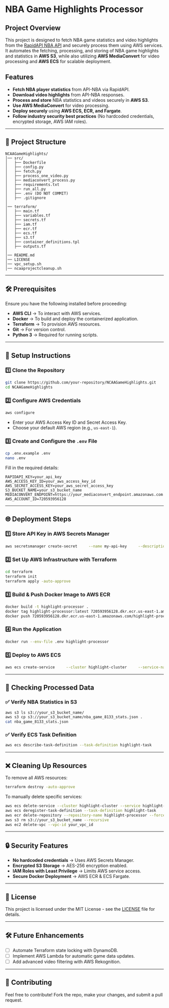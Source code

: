 # NBA Game Highlights Processor

## Project Overview

This project is designed to fetch NBA game statistics and video highlights from the [RapidAPI NBA API](https://rapidapi.com/api-sports/api/api-nba) and securely process them using AWS services. It automates the fetching, processing, and storing of NBA game highlights and statistics in **AWS S3**, while also utilizing **AWS MediaConvert** for video processing and **AWS ECS** for scalable deployment.

## Features

- **Fetch NBA player statistics** from API-NBA via RapidAPI.
- **Download video highlights** from API-NBA responses.
- **Process and store** NBA statistics and videos securely in **AWS S3**.
- **Use AWS MediaConvert** for video processing.
- **Deploy securely** using **AWS ECS, ECR, and Fargate**.
- **Follow industry security best practices** (No hardcoded credentials, encrypted storage, AWS IAM roles).

---

## 🚀 Project Structure

```
NCAAGameHighlights/
│── src/
│   ├── Dockerfile
│   ├── config.py
│   ├── fetch.py
│   ├── process_one_video.py
│   ├── mediaconvert_process.py
│   ├── requirements.txt
│   ├── run_all.py
│   ├── .env (DO NOT COMMIT)
│   ├── .gitignore
│
│── terraform/
│   ├── main.tf
│   ├── variables.tf
│   ├── secrets.tf
│   ├── iam.tf
│   ├── ecr.tf
│   ├── ecs.tf
│   ├── s3.tf
│   ├── container_definitions.tpl
│   ├── outputs.tf
│
│── README.md
│── LICENSE
│── vpc_setup.sh
│── ncaaprojectcleanup.sh
```

---

## 🛠 Prerequisites

Ensure you have the following installed before proceeding:

- **AWS CLI** → To interact with AWS services.
- **Docker** → To build and deploy the containerized application.
- **Terraform** → To provision AWS resources.
- **Git** → For version control.
- **Python 3** → Required for running scripts.

---

## 🔧 Setup Instructions

### 1️⃣ Clone the Repository

```sh
git clone https://github.com/your-repository/NCAAGameHighlights.git
cd NCAAGameHighlights
```

### 2️⃣ Configure AWS Credentials

```sh
aws configure
```

- Enter your AWS Access Key ID and Secret Access Key.
- Choose your default AWS region (e.g., `us-east-1`).

### 3️⃣ Create and Configure the `.env` File

```sh
cp .env.example .env
nano .env
```

Fill in the required details:

```
RAPIDAPI_KEY=your_api_key
AWS_ACCESS_KEY_ID=your_aws_access_key_id
AWS_SECRET_ACCESS_KEY=your_aws_secret_access_key
S3_BUCKET_NAME=your_s3_bucket_name
MEDIACONVERT_ENDPOINT=https://your_mediaconvert_endpoint.amazonaws.com
AWS_ACCOUNT_ID=720593956128
```

---

## 🌐 Deployment Steps

### 1️⃣ Store API Key in AWS Secrets Manager

```sh
aws secretsmanager create-secret     --name my-api-key     --description "API key for accessing API-NBA"     --secret-string '{"api_key":"your_actual_api_key"}'     --region us-east-1
```

### 2️⃣ Set Up AWS Infrastructure with Terraform

```sh
cd terraform
terraform init
terraform apply -auto-approve
```

### 3️⃣ Build & Push Docker Image to AWS ECR

```sh
docker build -t highlight-processor .
docker tag highlight-processor:latest 720593956128.dkr.ecr.us-east-1.amazonaws.com/highlight-processor:latest
docker push 720593956128.dkr.ecr.us-east-1.amazonaws.com/highlight-processor:latest
```

### 4️⃣ Run the Application

```sh
docker run --env-file .env highlight-processor
```

### 5️⃣ Deploy to AWS ECS

```sh
aws ecs create-service     --cluster highlight-cluster     --service-name highlight-service     --task-definition highlight-task     --desired-count 1     --launch-type FARGATE     --network-configuration "awsvpcConfiguration={subnets=[your_public_subnet_id],securityGroups=[your_security_group_id],assignPublicIp='ENABLED'}"
```

---

## 📂 Checking Processed Data

### ✅ Verify NBA Statistics in S3

```sh
aws s3 ls s3://your_s3_bucket_name/
aws s3 cp s3://your_s3_bucket_name/nba_game_8133_stats.json .
cat nba_game_8133_stats.json
```

### ✅ Verify ECS Task Definition

```sh
aws ecs describe-task-definition --task-definition highlight-task
```

---

## ❌ Cleaning Up Resources

To remove all AWS resources:

```sh
terraform destroy -auto-approve
```

To manually delete specific services:

```sh
aws ecs delete-service --cluster highlight-cluster --service highlight-service --force
aws ecs deregister-task-definition --task-definition highlight-task
aws ecr delete-repository --repository-name highlight-processor --force
aws s3 rm s3://your_s3_bucket_name --recursive
aws ec2 delete-vpc --vpc-id your_vpc_id
```

---

## 🔒 Security Features

- **No hardcoded credentials** → Uses AWS Secrets Manager.
- **Encrypted S3 Storage** → AES-256 encryption enabled.
- **IAM Roles with Least Privilege** → Limits AWS service access.
- **Secure Docker Deployment** → AWS ECR & ECS Fargate.

---

## 📜 License

This project is licensed under the MIT License - see the [LICENSE](LICENSE) file for details.

---

## 🛠 Future Enhancements

- [ ] Automate Terraform state locking with DynamoDB.
- [ ] Implement AWS Lambda for automatic game data updates.
- [ ] Add advanced video filtering with AWS Rekognition.

---

## 🤝 Contributing

Feel free to contribute! Fork the repo, make your changes, and submit a pull request.
